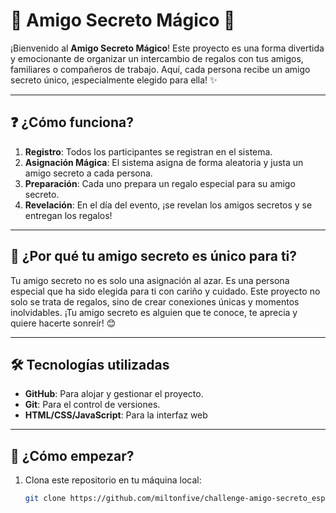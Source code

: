 # 🎁 Amigo Secreto Mágico 🎁

¡Bienvenido al **Amigo Secreto Mágico**! Este proyecto es una forma divertida y emocionante de organizar un intercambio de regalos con tus amigos, familiares o compañeros de trabajo. Aquí, cada persona recibe un amigo secreto único, ¡especialmente elegido para ella! ✨

---

## ❓ ¿Cómo funciona?

1. **Registro**: Todos los participantes se registran en el sistema.
2. **Asignación Mágica**: El sistema asigna de forma aleatoria y justa un amigo secreto a cada persona.
3. **Preparación**: Cada uno prepara un regalo especial para su amigo secreto.
4. **Revelación**: En el día del evento, ¡se revelan los amigos secretos y se entregan los regalos!

---

## 🌟 ¿Por qué tu amigo secreto es único para ti?

Tu amigo secreto no es solo una asignación al azar. Es una persona especial que ha sido elegida para ti con cariño y cuidado. Este proyecto no solo se trata de regalos, sino de crear conexiones únicas y momentos inolvidables. ¡Tu amigo secreto es alguien que te conoce, te aprecia y quiere hacerte sonreír! 😊

---

## 🛠️ Tecnologías utilizadas

- **GitHub**: Para alojar y gestionar el proyecto.
- **Git**: Para el control de versiones.
- **HTML/CSS/JavaScript**: Para la interfaz web
---

## 🚀 ¿Cómo empezar?

1. Clona este repositorio en tu máquina local:
   ```bash
   git clone https://github.com/miltonfive/challenge-amigo-secreto_esp-main.git

